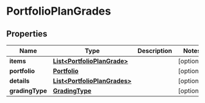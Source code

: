 
# PortfolioPlanGrades

## Properties
Name | Type | Description | Notes
------------ | ------------- | ------------- | -------------
**items** | [**List&lt;PortfolioPlanGrade&gt;**](PortfolioPlanGrade.md) |  |  [optional]
**portfolio** | [**Portfolio**](Portfolio.md) |  |  [optional]
**details** | [**List&lt;PortfolioPlanGrades&gt;**](PortfolioPlanGrades.md) |  |  [optional]
**gradingType** | [**GradingType**](GradingType.md) |  |  [optional]



